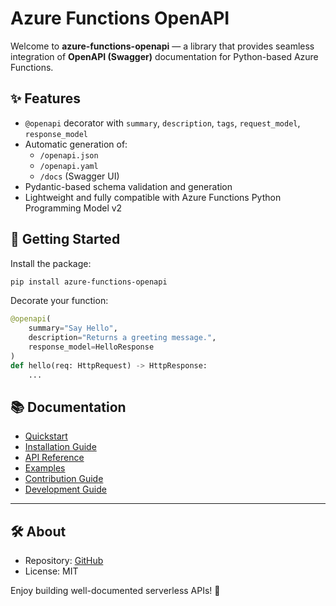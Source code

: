# Azure Functions OpenAPI

Welcome to **azure-functions-openapi** — a library that provides seamless integration of **OpenAPI (Swagger)** documentation for Python-based Azure Functions.

## ✨ Features

- `@openapi` decorator with `summary`, `description`, `tags`, `request_model`, `response_model`
- Automatic generation of:
  - `/openapi.json`
  - `/openapi.yaml`
  - `/docs` (Swagger UI)
- Pydantic-based schema validation and generation
- Lightweight and fully compatible with Azure Functions Python Programming Model v2

## 🚀 Getting Started

Install the package:

```bash
pip install azure-functions-openapi
```

Decorate your function:

```python
@openapi(
    summary="Say Hello",
    description="Returns a greeting message.",
    response_model=HelloResponse
)
def hello(req: HttpRequest) -> HttpResponse:
    ...
```

## 📚 Documentation

- [Quickstart](./usage.md)
- [Installation Guide](./installation.md)
- [API Reference](./api.md)
- [Examples](./examples/hello_openapi.md)
- [Contribution Guide](./contributing.md)
- [Development Guide](./development.md)

---

## 🛠 About

- Repository: [GitHub](https://github.com/yeongseon/azure-functions-openapi)
- License: MIT

Enjoy building well-documented serverless APIs! 🚀

